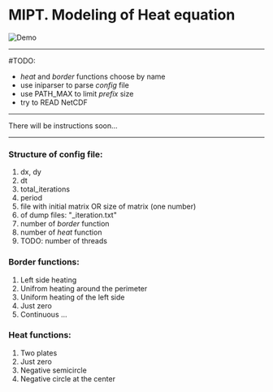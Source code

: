 # MIPT. Modeling of Heat equation

![Demo](https://cloud.githubusercontent.com/assets/11920213/19579585/2648d77e-972a-11e6-90d7-b91923fd859d.gif)

***

#TODO:
 - _heat_ and _border_ functions choose by name
 - use iniparser to parse _config_ file
 - use PATH_MAX to limit _prefix_ size
 - try to READ NetCDF

***

There will be instructions soon...

***

### Structure of config file:
1. dx, dy
2. dt
3. total_iterations
4. period
5. file with initial matrix OR size of matrix (one number)
6. <prefix> of dump files: "<prefix>_iteration.txt"
7. number of _border_ function
8. number of _heat_ function
9. TODO: number of threads

### Border functions:
1. Left side heating
2. Unifrom heating around the perimeter
3. Uniform heating of the left side
4. Just zero
5. Continuous ...

### Heat functions:
1. Two plates
2. Just zero
3. Negative semicircle
4. Negative circle at the center